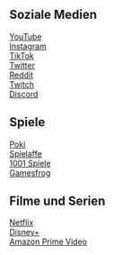 ## Soziale Medien

[YouTube](https://www.youtube.com/)<br>
[Instagram](https://www.instagram.com/)<br>
[TikTok](https://tiktok.com/)<br>
[Twitter](https://twitter.com/)<br>
[Reddit](https://www.reddit.com/)<br>
[Twitch](https://www.twitch.tv/)<br>
[Discord](https://discord.com/channels/)<br>

## Spiele

[Poki](https://poki.de/)<br>
[Spielaffe](https://www.spielaffe.de/)<br>
[1001 Spiele](https://www.1001spiele.de/)<br>
[Gamesfrog](https://gamesfrog.com/)<br>

## Filme und Serien

[Netflix](https://www.netflix.com/de/)<br>
[Disney+](https://www.disneyplus.com/de-de/)<br>
[Amazon Prime Video](https://www.amazon.de/gp/video/storefront/)<br>

